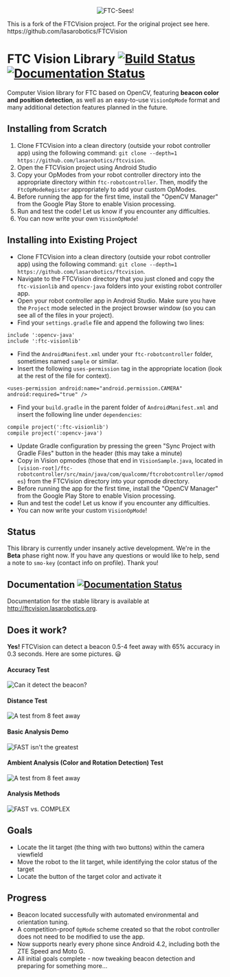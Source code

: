 <p align="center">
  <img src="https://raw.githubusercontent.com/lasarobotics/ftcvision/img/logo.png?raw=true" alt="FTC-Sees!"/>
</p>
This is a fork of the FTCVision project. For the original project see here.
https://github.com/lasarobotics/FTCVision

# FTC Vision Library [![Build Status](https://travis-ci.org/lasarobotics/FTCVision.svg?branch=master)](https://travis-ci.org/lasarobotics/FTCVision) [![Documentation Status](https://img.shields.io/badge/documentation-0.9.0%20(up%20to%20date)-blue.svg)](http://ftcvision.lasarobotics.org)
Computer Vision library for FTC based on OpenCV, featuring **beacon color and position detection**, as well as an easy-to-use `VisionOpMode` format and many additional detection features planned in the future.

## Installing from Scratch

1. Clone FTCVision into a clean directory (outside your robot controller app) using the following command: `git clone --depth=1 https://github.com/lasarobotics/ftcvision`.
2. Open the FTCVision project using Android Studio
3. Copy your OpModes from your robot controller directory into the appropriate directory within `ftc-robotcontroller`. Then, modify the `FtcOpModeRegister` appropriately to add your custom OpModes.
4. Before running the app for the first time, install the "OpenCV Manager" from the Google Play Store to enable Vision processing.
5. Run and test the code! Let us know if you encounter any difficulties.
6. You can now write your own `VisionOpMode`!

## Installing into Existing Project

- Clone FTCVision into a clean directory (outside your robot controller app) using the following command: `git clone --depth=1 https://github.com/lasarobotics/ftcvision`.
- Navigate to the FTCVision directory that you just cloned and copy the `ftc-visionlib` and `opencv-java` folders into your existing robot controller app.
- Open your robot controller app in Android Studio. Make sure you have the `Project` mode selected in the project browser window (so you can see all of the files in your project).
- Find your `settings.gradle` file and append the following two lines:
```
include ':opencv-java'
include ':ftc-visionlib'
```
- Find the `AndroidManifest.xml` under your `ftc-robotcontroller` folder, sometimes named `sample` or similar.
- Insert the following `uses-permission` tag in the appropriate location (look at the rest of the file for context).
```
<uses-permission android:name="android.permission.CAMERA" android:required="true" />
```
- Find your `build.gradle` in the parent folder of `AndroidManifest.xml` and insert the following line under `dependencies`:
```
compile project(':ftc-visionlib')
compile project(':opencv-java')
```
- Update Gradle configuration by pressing the green "Sync Project with Gradle Files" button in the header (this may take a minute)
- Copy in Vision opmodes (those that end in `VisionSample.java`, located in `[vision-root]/ftc-robotcontroller/src/main/java/com/qualcomm/ftcrobotcontroller/opmodes`) from the FTCVision directory into your opmode directory.
- Before running the app for the first time, install the "OpenCV Manager" from the Google Play Store to enable Vision processing.
- Run and test the code! Let us know if you encounter any difficulties.
- You can now write your custom `VisionOpMode`!

## Status
This library is currently under insanely active development. We're in the **Beta** phase right now. If you have any questions or would like to help, send a note to `smo-key` (contact info on profile). Thank you!

## Documentation [![Documentation Status](https://img.shields.io/badge/documentation-0.9.0%20(up%20to%20date)-blue.svg)](http://ftcvision.lasarobotics.org)

Documentation for the stable library is available at http://ftcvision.lasarobotics.org.

## Does it work?

**Yes!** FTCVision can detect a beacon 0.5-4 feet away with 65% accuracy in 0.3 seconds. Here are some pictures. :smiley:

#### Accuracy Test
![Can it detect the beacon?](https://raw.githubusercontent.com/lasarobotics/ftcvision/img/test2.png)

#### Distance Test
![A test from 8 feet away](https://raw.githubusercontent.com/lasarobotics/ftcvision/img/test1.png)

#### Basic Analysis Demo
![FAST isn't the greatest](https://raw.githubusercontent.com/lasarobotics/ftcvision/img/analysisdemo.gif)

#### Ambient Analysis (Color and Rotation Detection) Test
![A test from 8 feet away](https://raw.githubusercontent.com/lasarobotics/ftcvision/img/test3.gif)

#### Analysis Methods
![FAST vs. COMPLEX](https://raw.githubusercontent.com/lasarobotics/ftcvision/img/methods.png)

## Goals
- Locate the lit target (the thing with two buttons) within the camera viewfield
- Move the robot to the lit target, while identifying the color status of the target
- Locate the button of the target color and activate it

## Progress
- Beacon located successfully with automated environmental and orientation tuning.
- A competition-proof `OpMode` scheme created so that the robot controller does not need to be modified to use the app.
- Now supports nearly every phone since Android 4.2, including both the ZTE Speed and Moto G.
- All initial goals complete - now tweaking beacon detection and preparing for something more...
